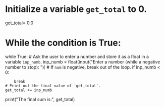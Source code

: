# Initialize a variable `get_total` to 0.
get_total= 0.0
# While the condition is True:
while True:
    # Ask the user to enter a number and store it as a float in a variable `inp_numb`.
    inp_numb = float(input("Enter a number (while a negative number to stop): "))
    # If `num` is negative, break out of the loop.
    if inp_numb < 0:
        
        break
    # Print out the final value of `get_total`.
    get_total += inp_numb

print("The final sum is:", get_total)
